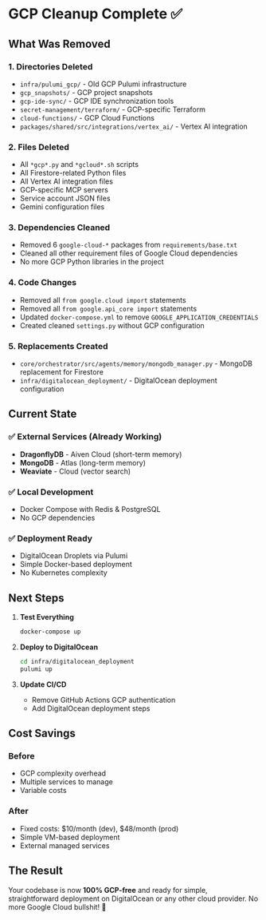 # GCP Cleanup Complete ✅

## What Was Removed

### 1. **Directories Deleted**
- `infra/pulumi_gcp/` - Old GCP Pulumi infrastructure
- `gcp_snapshots/` - GCP project snapshots
- `gcp-ide-sync/` - GCP IDE synchronization tools
- `secret-management/terraform/` - GCP-specific Terraform
- `cloud-functions/` - GCP Cloud Functions
- `packages/shared/src/integrations/vertex_ai/` - Vertex AI integration

### 2. **Files Deleted**
- All `*gcp*.py` and `*gcloud*.sh` scripts
- All Firestore-related Python files
- All Vertex AI integration files
- GCP-specific MCP servers
- Service account JSON files
- Gemini configuration files

### 3. **Dependencies Cleaned**
- Removed 6 `google-cloud-*` packages from `requirements/base.txt`
- Cleaned all other requirement files of Google Cloud dependencies
- No more GCP Python libraries in the project

### 4. **Code Changes**
- Removed all `from google.cloud import` statements
- Removed all `from google.api_core import` statements
- Updated `docker-compose.yml` to remove `GOOGLE_APPLICATION_CREDENTIALS`
- Created cleaned `settings.py` without GCP configuration

### 5. **Replacements Created**
- `core/orchestrator/src/agents/memory/mongodb_manager.py` - MongoDB replacement for Firestore
- `infra/digitalocean_deployment/` - DigitalOcean deployment configuration

## Current State

### ✅ **External Services** (Already Working)
- **DragonflyDB** - Aiven Cloud (short-term memory)
- **MongoDB** - Atlas (long-term memory)
- **Weaviate** - Cloud (vector search)

### ✅ **Local Development**
- Docker Compose with Redis & PostgreSQL
- No GCP dependencies

### ✅ **Deployment Ready**
- DigitalOcean Droplets via Pulumi
- Simple Docker-based deployment
- No Kubernetes complexity

## Next Steps

1. **Test Everything**
   ```bash
   docker-compose up
   ```

2. **Deploy to DigitalOcean**
   ```bash
   cd infra/digitalocean_deployment
   pulumi up
   ```

3. **Update CI/CD**
   - Remove GitHub Actions GCP authentication
   - Add DigitalOcean deployment steps

## Cost Savings

### Before
- GCP complexity overhead
- Multiple services to manage
- Variable costs

### After
- Fixed costs: $10/month (dev), $48/month (prod)
- Simple VM-based deployment
- External managed services

## The Result

Your codebase is now **100% GCP-free** and ready for simple, straightforward deployment on DigitalOcean or any other cloud provider. No more Google Cloud bullshit! 🎉
